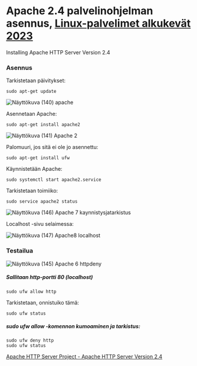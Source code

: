 # Apache 2.4 palvelinohjelman asennus, [Linux-palvelimet alkukevät 2023](https://terokarvinen.com/2023/linux-palvelimet-2023-alkukevat/)

Installing Apache HTTP Server Version 2.4

### Asennus

Tarkistetaan päivitykset:  

    sudo apt-get update  
    
![Näyttökuva (140) apache](https://user-images.githubusercontent.com/118609353/215133885-125686e4-6c37-4763-9dcd-2e1db324db9f.png)

Asennetaan Apache:  

    sudo apt-get install apache2  
    
![Näyttökuva (141) Apache 2](https://user-images.githubusercontent.com/118609353/215134354-644f6649-a27b-4852-b7e8-943e9a810f98.png)

    
Palomuuri, jos sitä ei ole jo asennettu:  

    sudo apt-get install ufw
    
    
Käynnistetään Apache:  

    sudo systemctl start apache2.service
    
Tarkistetaan toimiiko:  

    sudo service apache2 status  
    
![Näyttökuva (146) Apache 7 kaynnistysjatarkistus](https://user-images.githubusercontent.com/118609353/215133585-83120211-8fe6-4f58-a64d-98405764505a.png)

    
Localhost -sivu selaimessa:  
    
    
    
![Näyttökuva (147) Apache8 localhost](https://user-images.githubusercontent.com/118609353/215133158-a5db380d-708f-440b-9131-dac91b14b6da.png)

    
    
### Testailua   

![Näyttökuva (145) Apache 6 httpdeny](https://user-images.githubusercontent.com/118609353/215134817-f9dfaa1f-82f5-4f0d-94aa-570018b01323.png)

##### Sallitaan http-portti 80 (localhost)

    sudo ufw allow http
    
Tarkistetaan, onnistuiko tämä:  

    sudo ufw status    
    
##### sudo ufw allow -komennon kumoaminen ja tarkistus:  

    sudo ufw deny http
    sudo ufw status

    
    
    
    
[Apache HTTP Server Project - Apache HTTP Server Version 2.4](https://httpd.apache.org/docs/2.4/)

    
    

